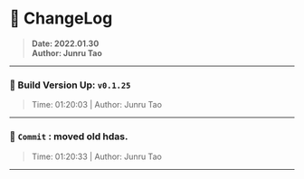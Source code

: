 # :hammer: ChangeLog
> __Date: 2022.01.30__<br>
> __Author: Junru Tao__<br>
---

### :electric_plug: Build Version Up: `v0.1.25`
> Time: 01:20:03 | Author: Junru Tao
---


### :electric_plug: `Commit` : moved old hdas.
> Time: 01:20:33 | Author: Junru Tao
---
